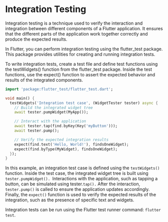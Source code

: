 # Integration Testing

Integration testing is a technique used to verify the interaction and integration between different components of a Flutter application. It ensures that the different parts of the application work together correctly and produce the expected results.

In Flutter, you can perform integration testing using the flutter_test package. This package provides utilities for creating and running integration tests.

To write integration tests, create a test file and define test functions using the testWidgets() function from the flutter_test package. Inside the test functions, use the expect() function to assert the expected behavior and results of the integrated components.
```dart
import 'package:flutter_test/flutter_test.dart';

void main() {
  testWidgets('Integration test case', (WidgetTester tester) async {
    // Build the integrated widget tree
    await tester.pumpWidget(MyApp());

    // Interact with the application
    await tester.tap(find.byKey(Key('myButton')));
    await tester.pump();

    // Verify the expected integration results
    expect(find.text('Hello, World!'), findsOneWidget);
    expect(find.byType(MyWidget), findsOneWidget);
  });
}
```
In this example, an integration test case is defined using the `testWidgets()` function. Inside the test case, the integrated widget tree is built using `tester.pumpWidget(). `Interactions with the application, such as tapping a button, can be simulated using tester.`tap().` After the interaction, `tester.pump()` is called to ensure the application updates accordingly. Finally, the `expect()` function is used to verify the expected results of the integration, such as the presence of specific text and widgets.

Integration tests can be run using the Flutter test runner command: `flutter test`.